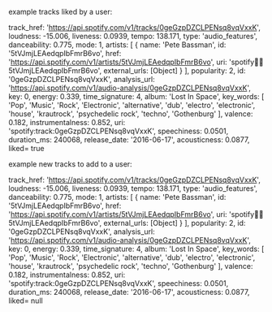 example tracks liked by a user:

track_href: 'https://api.spotify.com/v1/tracks/0geGzpDZCLPENsq8vqVxxK',
loudness: -15.006,
liveness: 0.0939,
tempo: 138.171,
type: 'audio_features',
danceability: 0.775,
mode: 1,
artists: [
{
name: 'Pete Bassman',
id: '5tVJmjLEAedqpIbFmrB6vo',
href: 'https://api.spotify.com/v1/artists/5tVJmjLEAedqpIbFmrB6vo',
uri: 'spotify:artist:5tVJmjLEAedqpIbFmrB6vo',
external_urls: [Object]
}
],
popularity: 2,
id: '0geGzpDZCLPENsq8vqVxxK',
analysis_url: 'https://api.spotify.com/v1/audio-analysis/0geGzpDZCLPENsq8vqVxxK',
key: 0,
energy: 0.339,
time_signature: 4,
album: 'Lost In Space',
key_words: [
'Pop', 'Music',
'Rock', 'Electronic',
'alternative', 'dub',
'electro', 'electronic',
'house', 'krautrock',
'psychedelic rock', 'techno',
'Gothenburg'
],
valence: 0.182,
instrumentalness: 0.852,
uri: 'spotify:track:0geGzpDZCLPENsq8vqVxxK',
speechiness: 0.0501,
duration_ms: 240068,
release_date: '2016-06-17',
acousticness: 0.0877,
liked= true

example new tracks to add to a user:

track_href: 'https://api.spotify.com/v1/tracks/0geGzpDZCLPENsq8vqVxxK',
loudness: -15.006,
liveness: 0.0939,
tempo: 138.171,
type: 'audio_features',
danceability: 0.775,
mode: 1,
artists: [
{
name: 'Pete Bassman',
id: '5tVJmjLEAedqpIbFmrB6vo',
href: 'https://api.spotify.com/v1/artists/5tVJmjLEAedqpIbFmrB6vo',
uri: 'spotify:artist:5tVJmjLEAedqpIbFmrB6vo',
external_urls: [Object]
}
],
popularity: 2,
id: '0geGzpDZCLPENsq8vqVxxK',
analysis_url: 'https://api.spotify.com/v1/audio-analysis/0geGzpDZCLPENsq8vqVxxK',
key: 0,
energy: 0.339,
time_signature: 4,
album: 'Lost In Space',
key_words: [
'Pop', 'Music',
'Rock', 'Electronic',
'alternative', 'dub',
'electro', 'electronic',
'house', 'krautrock',
'psychedelic rock', 'techno',
'Gothenburg'
],
valence: 0.182,
instrumentalness: 0.852,
uri: 'spotify:track:0geGzpDZCLPENsq8vqVxxK',
speechiness: 0.0501,
duration_ms: 240068,
release_date: '2016-06-17',
acousticness: 0.0877,
liked= null

